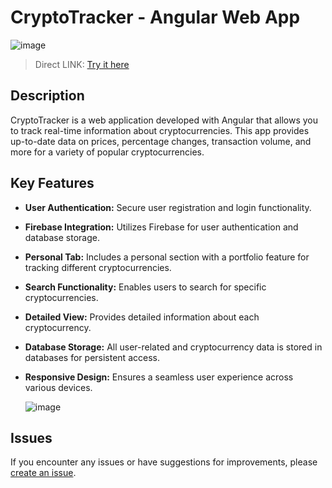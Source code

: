 # CryptoTracker - Angular Web App
![image](https://github.com/raulgodii/Angular-CryptoTracker/assets/102313699/773ee1ec-06fe-45b5-b818-0e0890d7b4d5)


>  Direct LINK: [Try it here](https://cryptotracker-f9030.web.app)

## Description

CryptoTracker is a web application developed with Angular that allows you to track real-time information about cryptocurrencies. This app provides up-to-date data on prices, percentage changes, transaction volume, and more for a variety of popular cryptocurrencies.

## Key Features

- **User Authentication:** Secure user registration and login functionality.

- **Firebase Integration:** Utilizes Firebase for user authentication and database storage.

- **Personal Tab:** Includes a personal section with a portfolio feature for tracking different cryptocurrencies.

- **Search Functionality:** Enables users to search for specific cryptocurrencies.

- **Detailed View:** Provides detailed information about each cryptocurrency.

- **Database Storage:** All user-related and cryptocurrency data is stored in databases for persistent access.

- **Responsive Design:** Ensures a seamless user experience across various devices.

  ![image](https://github.com/raulgodii/Angular-CryptoTracker/assets/102313699/5e947779-d608-44eb-b9d4-1be4c8465873)


## Issues

If you encounter any issues or have suggestions for improvements, please [create an issue](https://github.com/raulgodii/Angular-CryptoTracker/issues).
